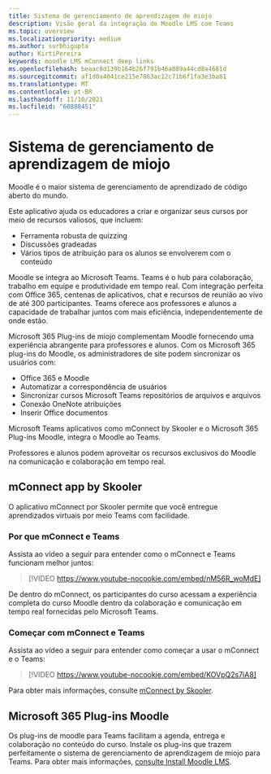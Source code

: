 ```yaml
---
title: Sistema de gerenciamento de aprendizagem de miojo
description: Visão geral da integração do Moodle LMS com Teams
ms.topic: overview
ms.localizationpriority: medium
ms.author: surbhigupta
author: KirtiPereira
keywords: moodle LMS mConnect deep links
ms.openlocfilehash: beaac8d139b164b26f791b46a089a44cd8a4681d
ms.sourcegitcommit: af1d0a4041ce215e7863ac12c71b6f1fa3e3ba81
ms.translationtype: MT
ms.contentlocale: pt-BR
ms.lasthandoff: 11/10/2021
ms.locfileid: "60888451"
---
```

# <a name="moodle-learning-management-system"></a>Sistema de gerenciamento de aprendizagem de miojo

Moodle é o maior sistema de gerenciamento de aprendizado de código aberto do mundo. 

Este aplicativo ajuda os educadores a criar e organizar seus cursos por meio de recursos valiosos, que incluem:
* Ferramenta robusta de quizzing 
* Discussões gradeadas
* Vários tipos de atribuição para os alunos se envolverem com o conteúdo  
 
Moodle se integra ao Microsoft Teams. Teams é o hub para colaboração, trabalho em equipe e produtividade em tempo real. Com integração perfeita com Office 365, centenas de aplicativos, chat e recursos de reunião ao vivo de até 300 participantes. Teams oferece aos professores e alunos a capacidade de trabalhar juntos com mais eficiência, independentemente de onde estão. 
 
Microsoft 365 Plug-ins de miojo complementam Moodle fornecendo uma experiência abrangente para professores e alunos. Com os Microsoft 365 plug-ins do Moodle, os administradores de site podem sincronizar os usuários com:

* Office 365 e Moodle
* Automatizar a correspondência de usuários
* Sincronizar cursos Microsoft Teams repositórios de arquivos e arquivos
* Conexão OneNote atribuições
* Inserir Office documentos
 
Microsoft Teams aplicativos como mConnect by Skooler e o Microsoft 365 Plug-ins Moodle, integra o Moodle ao Teams.

Professores e alunos podem aproveitar os recursos exclusivos do Moodle na comunicação e colaboração em tempo real.

## <a name="mconnect-app-by-skooler"></a>mConnect app by Skooler

O aplicativo mConnect por Skooler permite que você entregue aprendizados virtuais por meio Teams com facilidade.

### <a name="why-mconnect-and-teams"></a>Por que mConnect e Teams

Assista ao vídeo a seguir para entender como o mConnect e Teams funcionam melhor juntos:

> [!VIDEO https://www.youtube-nocookie.com/embed/nM56R_woMdE]

De dentro do mConnect, os participantes do curso acessam a experiência completa do curso Moodle dentro da colaboração e comunicação em tempo real fornecidas pelo Microsoft Teams.

### <a name="get-started-with-mconnect-and-teams"></a>Começar com mConnect e Teams

Assista ao vídeo a seguir para entender como começar a usar o mConnect e o Teams:

> [!VIDEO https://www.youtube-nocookie.com/embed/KOVpQ2s7iA8]

Para obter mais informações, consulte [mConnect by Skooler](https://skooler.com/mconnect/how-to/).

## <a name="microsoft-365-moodle-plugins"></a>Microsoft 365 Plug-ins Moodle

Os plug-ins de moodle para Teams facilitam a agenda, entrega e colaboração no conteúdo do curso. Instale os plug-ins que trazem perfeitamente o sistema de gerenciamento de aprendizagem de miojo para Teams. Para obter mais informações, [consulte Install Moodle LMS](moodleInstructions.md).

